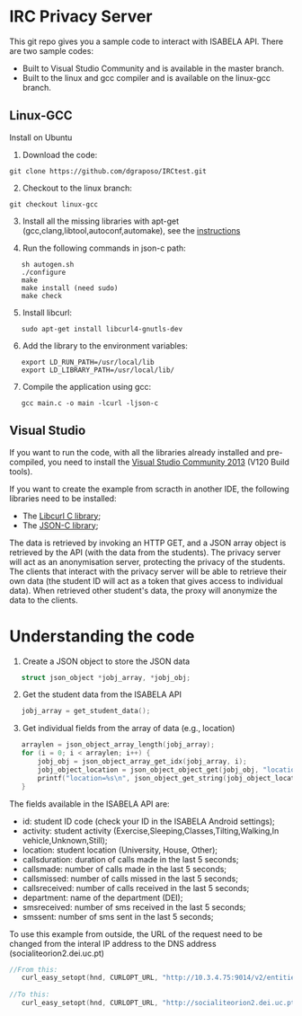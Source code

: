# IRC Privacy Server
This git repo gives you a sample code to interact with ISABELA API. There are two sample codes:

- Built to Visual Studio Community and is available in the master branch. 
- Built to the linux and gcc compiler and is available on the linux-gcc branch.

## Linux-GCC

Install on Ubuntu
1. Download the code:
```console
git clone https://github.com/dgraposo/IRCtest.git
```
2. Checkout to the linux branch:
```console
git checkout linux-gcc
```
3. Install all the missing libraries with apt-get (gcc,clang,libtool,autoconf,automake), see the [instructions](https://github.com/json-c/json-c)

4. Run the following commands in json-c path:
```console
   sh autogen.sh
   ./configure
   make
   make install (need sudo)
   make check
```

5. Install libcurl: 
```console
   sudo apt-get install libcurl4-gnutls-dev
```
6. Add the library to the environment variables:
```console
   export LD_RUN_PATH=/usr/local/lib
   export LD_LIBRARY_PATH=/usr/local/lib/
```

7. Compile the application using gcc:
```console
   gcc main.c -o main -lcurl -ljson-c
```

## Visual Studio
If you want to run the code, with all the libraries already installed and pre-compiled, you need to install the [Visual Studio Community 2013](https://docs.microsoft.com/en-us/visualstudio/releasenotes/vs2013-community-vs) (V120 Build tools). 

If you want to create the example from scracth in another IDE, the following libraries need to be installed:
* The [Libcurl C library](https://curl.haxx.se/libcurl/);
* The [JSON-C library](https://github.com/json-c/json-c);

The data is retrieved by invoking an HTTP GET, and a JSON array object is retrieved by the API (with the data from the students). 
The privacy server will act as an anonymisation server, protecting the privacy of the students. The clients that interact with the privacy server will be able to retrieve their own data (the student ID will act as a token that gives access to individual data). When retrieved other student's data, the proxy will anonymize the data to the clients.

# Understanding the code

1. Create a JSON object to store the JSON data 
 ```c
	struct json_object *jobj_array, *jobj_obj;
 ```
 2. Get the student data from the ISABELA API 
 ```c
	jobj_array = get_student_data();
 ```
 3. Get individual fields from the array of data (e.g., location)
 ```c
	arraylen = json_object_array_length(jobj_array);
	for (i = 0; i < arraylen; i++) {
		jobj_obj = json_object_array_get_idx(jobj_array, i);
		jobj_object_location = json_object_object_get(jobj_obj, "location");
		printf("location=%s\n", json_object_get_string(jobj_object_location));
	}
 ```
 
The fields available in the ISABELA API are:
* id: student ID code (check your ID in the ISABELA Android settings);
* activity: student activity (Exercise,Sleeping,Classes,Tilting,Walking,In vehicle,Unknown,Still);
* location: student location (University, House, Other);
* callsduration: duration of calls made in the last 5 seconds;
* callsmade: number of calls made in the last 5 seconds;
* callsmissed: number of calls missed in the last 5 seconds;
* callsreceived: number of calls received in the last 5 seconds;
* department: name of the department (DEI);
* smsreceived: number of sms received in the last 5 seconds;
* smssent: number of sms sent in the last 5 seconds;

To use this example from outside, the URL of the request need to be changed from the interal IP address to the DNS address (socialiteorion2.dei.uc.pt)
 ```c
 //From this:
	curl_easy_setopt(hnd, CURLOPT_URL, "http://10.3.4.75:9014/v2/entities?options=keyValues&type=student&attrs=activity,calls_duration,calls_made,calls_missed,calls_received,department,location,sms_received,sms_sent");
	
//To this:
	curl_easy_setopt(hnd, CURLOPT_URL, "http://socialiteorion2.dei.uc.pt:9014/v2/entities?options=keyValues&type=student&attrs=activity,calls_duration,calls_made,calls_missed,calls_received,department,location,sms_received,sms_sent");
 ```
